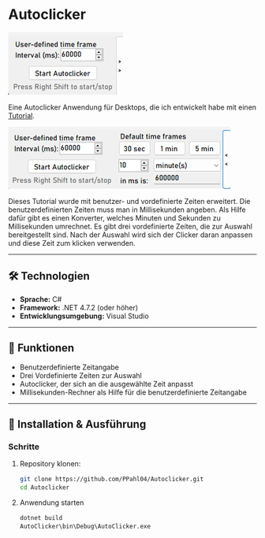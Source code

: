 # Autoclicker

![Startbildschirm](images/Smaller_Screen.png)

Eine Autoclicker Anwendung für Desktops, die ich entwickelt habe mit einen [Tutorial](https://youtu.be/tKDNFzJgcrU?si=wvqpE6fMYh2w_hp7).

![Detailsicht](images/Bigger_Screen.png)

Dieses Tutorial wurde mit benutzer- und vordefinierte Zeiten erweitert. Die benutzerdefinierten Zeiten muss man in Millisekunden angeben. Als Hilfe dafür gibt es einen Konverter, welches Minuten und Sekunden zu Millisekunden umrechnet.
Es gibt drei vordefinierte Zeiten, die zur Auswahl bereitgestellt sind. Nach der Auswahl wird sich der Clicker daran anpassen und diese Zeit zum klicken verwenden.

---

## 🛠️ Technologien

- **Sprache:** C#
- **Framework:** .NET 4.7.2 (oder höher)
- **Entwicklungsumgebung:** Visual Studio

---

## 🚀 Funktionen

- Benutzerdefinierte Zeitangabe
- Drei Vordefinierte Zeiten zur Auswahl
- Autoclicker, der sich an die ausgewählte Zeit anpasst
- Millisekunden-Rechner als Hilfe für die benutzerdefinierte Zeitangabe

---

## 🔧 Installation & Ausführung

### Schritte

1. Repository klonen:
   ```bash
   git clone https://github.com/PPahl04/Autoclicker.git
   cd Autoclicker

2. Anwendung starten
    ```bash
    dotnet build
    AutoClicker\bin\Debug\AutoClicker.exe
